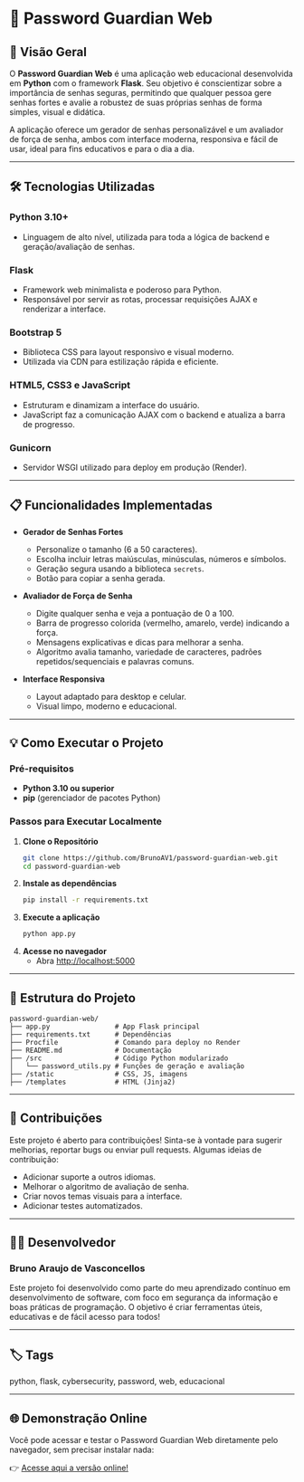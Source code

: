 # 🔐 Password Guardian Web

## 🚀 Visão Geral

O **Password Guardian Web** é uma aplicação web educacional desenvolvida em **Python** com o framework **Flask**. Seu objetivo é conscientizar sobre a importância de senhas seguras, permitindo que qualquer pessoa gere senhas fortes e avalie a robustez de suas próprias senhas de forma simples, visual e didática.

A aplicação oferece um gerador de senhas personalizável e um avaliador de força de senha, ambos com interface moderna, responsiva e fácil de usar, ideal para fins educativos e para o dia a dia.

---

## 🛠 Tecnologias Utilizadas

### **Python 3.10+**
- Linguagem de alto nível, utilizada para toda a lógica de backend e geração/avaliação de senhas.

### **Flask**
- Framework web minimalista e poderoso para Python.
- Responsável por servir as rotas, processar requisições AJAX e renderizar a interface.

### **Bootstrap 5**
- Biblioteca CSS para layout responsivo e visual moderno.
- Utilizada via CDN para estilização rápida e eficiente.

### **HTML5, CSS3 e JavaScript**
- Estruturam e dinamizam a interface do usuário.
- JavaScript faz a comunicação AJAX com o backend e atualiza a barra de progresso.

### **Gunicorn**
- Servidor WSGI utilizado para deploy em produção (Render).

---

## 📋 Funcionalidades Implementadas

- **Gerador de Senhas Fortes**
  - Personalize o tamanho (6 a 50 caracteres).
  - Escolha incluir letras maiúsculas, minúsculas, números e símbolos.
  - Geração segura usando a biblioteca `secrets`.
  - Botão para copiar a senha gerada.

- **Avaliador de Força de Senha**
  - Digite qualquer senha e veja a pontuação de 0 a 100.
  - Barra de progresso colorida (vermelho, amarelo, verde) indicando a força.
  - Mensagens explicativas e dicas para melhorar a senha.
  - Algoritmo avalia tamanho, variedade de caracteres, padrões repetidos/sequenciais e palavras comuns.

- **Interface Responsiva**
  - Layout adaptado para desktop e celular.
  - Visual limpo, moderno e educacional.

---

## 💡 Como Executar o Projeto

### Pré-requisitos
- **Python 3.10 ou superior**
- **pip** (gerenciador de pacotes Python)

### Passos para Executar Localmente

1. **Clone o Repositório**
    ```bash
    git clone https://github.com/BrunoAV1/password-guardian-web.git
    cd password-guardian-web
    ```
2. **Instale as dependências**
    ```bash
    pip install -r requirements.txt
    ```
3. **Execute a aplicação**
    ```bash
    python app.py
    ```
4. **Acesse no navegador**
    - Abra [http://localhost:5000](http://localhost:5000)


---

## 📁 Estrutura do Projeto

```
password-guardian-web/
├── app.py                # App Flask principal
├── requirements.txt      # Dependências
├── Procfile              # Comando para deploy no Render
├── README.md             # Documentação
├── /src                  # Código Python modularizado
│   └── password_utils.py # Funções de geração e avaliação
├── /static               # CSS, JS, imagens
├── /templates            # HTML (Jinja2)
```

---

## 🤝 Contribuições
Este projeto é aberto para contribuições! Sinta-se à vontade para sugerir melhorias, reportar bugs ou enviar pull requests. Algumas ideias de contribuição:
- Adicionar suporte a outros idiomas.
- Melhorar o algoritmo de avaliação de senha.
- Criar novos temas visuais para a interface.
- Adicionar testes automatizados.

---

## 🧑‍💻 Desenvolvedor
### Bruno Araujo de Vasconcellos

Este projeto foi desenvolvido como parte do meu aprendizado contínuo em desenvolvimento de software, com foco em segurança da informação e boas práticas de programação. O objetivo é criar ferramentas úteis, educativas e de fácil acesso para todos!

---

## 🏷️ Tags
python, flask, cybersecurity, password, web, educacional

---

## 🌐 Demonstração Online

Você pode acessar e testar o Password Guardian Web diretamente pelo navegador, sem precisar instalar nada:

👉 [Acesse aqui a versão online!](https://password-guardian-web.onrender.com)



